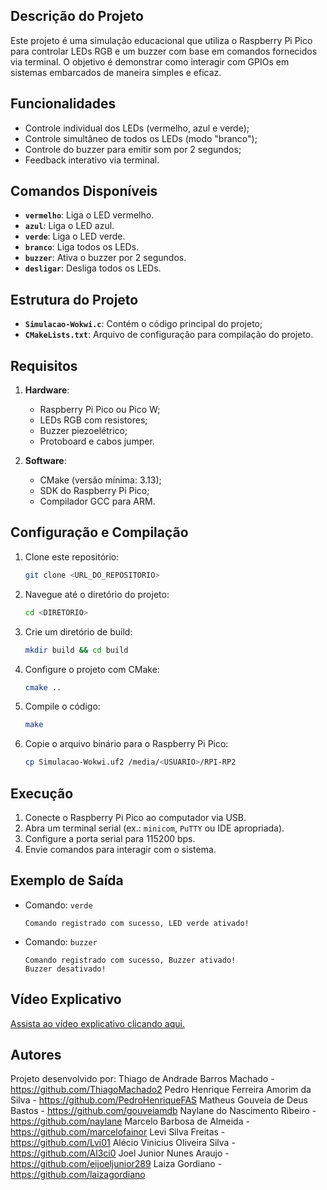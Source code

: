 ## Descrição do Projeto

Este projeto é uma simulação educacional que utiliza o Raspberry Pi Pico para controlar LEDs RGB e um buzzer com base em comandos fornecidos via terminal. O objetivo é demonstrar como interagir com GPIOs em sistemas embarcados de maneira simples e eficaz.

## Funcionalidades
- Controle individual dos LEDs (vermelho, azul e verde);
- Controle simultâneo de todos os LEDs (modo "branco");
- Controle do buzzer para emitir som por 2 segundos;
- Feedback interativo via terminal.

## Comandos Disponíveis
- **`vermelho`**: Liga o LED vermelho.
- **`azul`**: Liga o LED azul.
- **`verde`**: Liga o LED verde.
- **`branco`**: Liga todos os LEDs.
- **`buzzer`**: Ativa o buzzer por 2 segundos.
- **`desligar`**: Desliga todos os LEDs.

## Estrutura do Projeto
- **`Simulacao-Wokwi.c`**: Contém o código principal do projeto;
- **`CMakeLists.txt`**: Arquivo de configuração para compilação do projeto.

## Requisitos
1. **Hardware**:
    - Raspberry Pi Pico ou Pico W;
    - LEDs RGB com resistores;
    - Buzzer piezoelétrico;
    - Protoboard e cabos jumper.

2. **Software**:
    - CMake (versão mínima: 3.13);
    - SDK do Raspberry Pi Pico;
    - Compilador GCC para ARM.

## Configuração e Compilação
1. Clone este repositório:
   ```bash
   git clone <URL_DO_REPOSITORIO>
   ```
2. Navegue até o diretório do projeto:
   ```bash
   cd <DIRETORIO>
   ```
3. Crie um diretório de build:
   ```bash
   mkdir build && cd build
   ```
4. Configure o projeto com CMake:
   ```bash
   cmake ..
   ```
5. Compile o código:
   ```bash
   make
   ```
6. Copie o arquivo binário para o Raspberry Pi Pico:
   ```bash
   cp Simulacao-Wokwi.uf2 /media/<USUARIO>/RPI-RP2
   ```

## Execução
1. Conecte o Raspberry Pi Pico ao computador via USB.
2. Abra um terminal serial (ex.: `minicom`, `PuTTY` ou IDE apropriada).
3. Configure a porta serial para 115200 bps.
4. Envie comandos para interagir com o sistema.

## Exemplo de Saída
- Comando: `verde`
  ```
  Comando registrado com sucesso, LED verde ativado!
  ```
- Comando: `buzzer`
  ```
  Comando registrado com sucesso, Buzzer ativado!
  Buzzer desativado!
  ```
## Vídeo Explicativo
[Assista ao vídeo explicativo clicando aqui.](https://youtu.be/Iq800dbmF4c)

## Autores

Projeto desenvolvido por:
Thiago de Andrade Barros Machado - https://github.com/ThiagoMachado2
Pedro Henrique Ferreira Amorim da Silva - https://github.com/PedroHenriqueFAS
Matheus Gouveia de Deus Bastos - https://github.com/gouveiamdb
Naylane do Nascimento Ribeiro - https://github.com/naylane
Marcelo Barbosa de Almeida  - https://github.com/marcelofainor
Levi Silva Freitas - https://github.com/Lvi01
Alécio Vinicius Oliveira Silva - https://github.com/Al3ci0
Joel Junior Nunes Araujo - https://github.com/eijoeljunior289
Laiza Gordiano - https://github.com/laizagordiano
